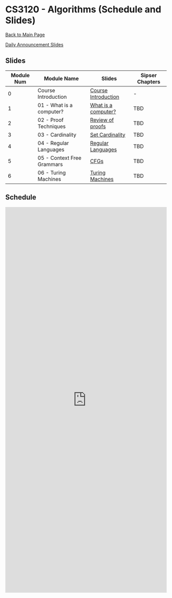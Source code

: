 CS3120 - Algorithms (Schedule and Slides)
===============================

[Back to Main Page](../readme.html)

[Daily Announcement Slides](./dailyannouncements.pptx)

<a name="slides"></a>Slides
--------------------------------------- 

|Module Num|Module Name|Slides|Sipser Chapters|
|-|---|---|---|
|0|Course Introduction|[Course Introduction](./00-CourseIntroduction.pptx)|-|
|1|01 - What is a computer?|[What is a computer?](./01-WhatIsAComputer.pptx)|TBD|
|2|02 - Proof Techniques|[Review of proofs](./02-ReviewOfProofs.pptx)|TBD|
|3|03 - Cardinality|[Set Cardinality](./03-Cardinality.pptx)|TBD|
|4|04 - Regular Languages|[Regular Languages](./04-RegularLanguages.pptx)|TBD|
|5|05 - Context Free Grammars|[CFGs](./05-ContextFreeLanguages.pptx)|TBD|
|6|06 - Turing Machines|[Turing Machines](./06-TuringMachines.pptx)|TBD|



<a name="schedule"></a>Schedule
--------------------------------------- 

 
<iframe width="100%" height="1200px" frameborder="0" src="https://docs.google.com/spreadsheets/d/e/2PACX-1vROWn3lLlYn3ic7Y7WGE4JjRRZEZ3szketLjs1l9NPpqttLwBpY7V2NPT-zsCrgvxxvHuHDptLHJ-a6/pubhtml?gid=0&amp;single=true&amp;widget=true&amp;headers=false"></iframe>
 
